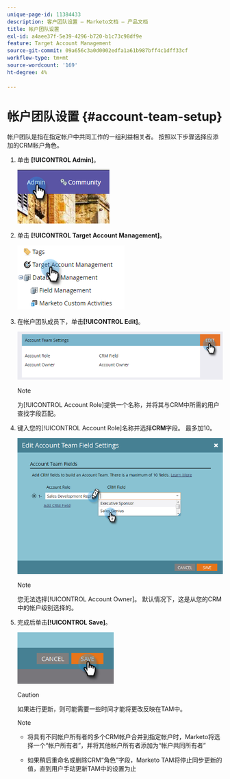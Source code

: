 ```yaml
---
unique-page-id: 11384433
description: 客户团队设置 — Marketo文档 — 产品文档
title: 帐户团队设置
exl-id: a4aee37f-5e39-4296-b720-b1c73c98df9e
feature: Target Account Management
source-git-commit: 09a656c3a0d0002edfa1a61b987bff4c1dff33cf
workflow-type: tm+mt
source-wordcount: '169'
ht-degree: 4%

---
```


# 帐户团队设置 {#account-team-setup}

帐户团队是指在指定帐户中共同工作的一组利益相关者。 按照以下步骤选择应添加的CRM帐户角色。

1. 单击 **[!UICONTROL Admin]**。

   ![](assets/one-3.png)

1. 单击 **[!UICONTROL Target Account Management]**。

   ![](assets/account-team-setup-2.png)

1. 在帐户团队成员下，单击&#x200B;**[!UICONTROL Edit]**。

   ![](assets/3.png)

   >[!NOTE]
   >
   >为[!UICONTROL Account Role]提供一个名称，并将其与CRM中所需的用户查找字段匹配。

1. 键入您的[!UICONTROL Account Role]名称并选择&#x200B;**CRM**&#x200B;字段。 最多加10。

   ![](assets/four-2.png)

   >[!NOTE]
   >
   >您无法选择[!UICONTROL Account Owner]。 默认情况下，这是从您的CRM中的帐户级别选择的。

1. 完成后单击&#x200B;**[!UICONTROL Save]**。

   ![](assets/five-2.png)

   >[!CAUTION]
   >
   >如果进行更新，则可能需要一些时间才能将更改反映在TAM中。

   >[!NOTE]
   >
   >* 将具有不同帐户所有者的多个CRM帐户合并到指定帐户时，Marketo将选择一个“帐户所有者”，并将其他帐户所有者添加为“帐户共同所有者”
   >
   >* 如果稍后重命名或删除CRM“角色”字段，Marketo TAM将停止同步更新的值，直到用户手动更新TAM中的设置为止
